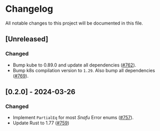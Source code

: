 # Changelog

All notable changes to this project will be documented in this file.

## [Unreleased]

### Changed

- Bump kube to 0.89.0 and update all dependencies ([#762]).
- Bump k8s compilation version to `1.29`. Also bump all dependencies ([#769]).

[#762]: https://github.com/stackabletech/operator-rs/pull/762
[#769]: https://github.com/stackabletech/operator-rs/pull/769

## [0.2.0] - 2024-03-26

### Changed

- Implement `PartialEq` for most _Snafu_ Error enums ([#757]).
- Update Rust to 1.77 ([#759])

[#757]: https://github.com/stackabletech/operator-rs/pull/757
[#759]: https://github.com/stackabletech/operator-rs/pull/759
